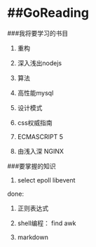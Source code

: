 ##GoReading
=========
###我将要学习的书目


1. 重构

2. 深入浅出nodejs

3. 算法

4. 高性能mysql

5. 设计模式

6. css权威指南

7. ECMASCRIPT 5

8. 由浅入深 NGINX


###要掌握的知识

1. select epoll libevent

done:
  1. 正则表达式
    
  2. shell编程： find  awk
    
  3. markdown
  






